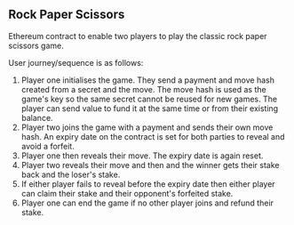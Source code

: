 ## Rock Paper Scissors

Ethereum contract to enable two players to play the classic rock paper scissors game.

User journey/sequence is as follows:

1. Player one initialises the game. They send a payment and move hash created from a secret and the move. The move hash 
   is used as the game's key so the same secret cannot be reused for new games. The player can send value to fund it at
   the same time or from their existing balance.
2. Player two joins the game with a payment and sends their own move hash. An expiry date on the contract is set for 
   both parties to reveal and avoid a forfeit.
3. Player one then reveals their move. The expiry date is again reset.
4. Player two reveals their move and then and the winner gets their stake back and the loser's stake.
5. If either player fails to reveal before the expiry date then either player can claim their stake and their
   opponent's forfeited stake.
6. Player one can end the game if no other player joins and refund their stake.
   